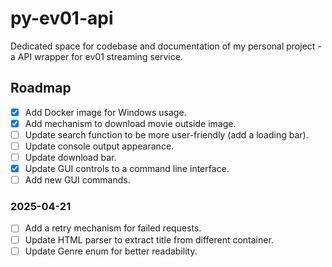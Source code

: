 # py-ev01-api
Dedicated space for codebase and documentation of my personal project - a API wrapper for ev01 streaming service.

## Roadmap
- [X] Add Docker image for Windows usage.
- [X] Add mechanism to download movie outside image.
- [ ] Update search function to be more user-friendly (add a loading bar).
- [ ] Update console output appearance.
- [ ] Update download bar.
- [X] Update GUI controls to a command line interface.
- [ ] Add new GUI commands.

### 2025-04-21
- [ ] Add a retry mechanism for failed requests.
- [ ] Update HTML parser to extract title from different container.
- [ ] Update Genre enum for better readability.

